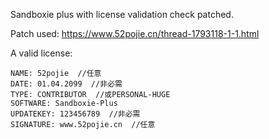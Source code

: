 Sandboxie plus with license validation check patched.

Patch used: https://www.52pojie.cn/thread-1793118-1-1.html

A valid license:

```
NAME: 52pojie  //任意
DATE: 01.04.2099  //非必需
TYPE: CONTRIBUTOR  //或PERSONAL-HUGE
SOFTWARE: Sandboxie-Plus
UPDATEKEY: 123456789  //非必需
SIGNATURE: www.52pojie.cn  //任意
```
